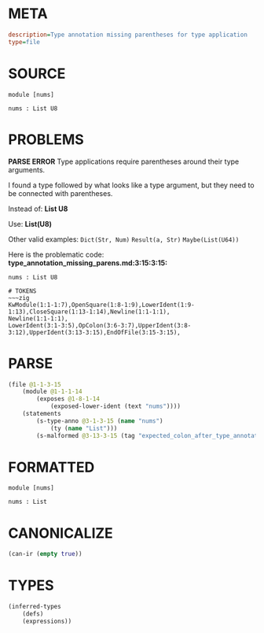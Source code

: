 # META
~~~ini
description=Type annotation missing parentheses for type application
type=file
~~~
# SOURCE
~~~roc
module [nums]

nums : List U8
~~~
# PROBLEMS
**PARSE ERROR**
Type applications require parentheses around their type arguments.

I found a type followed by what looks like a type argument, but they need to be connected with parentheses.

Instead of:
    **List U8**

Use:
    **List(U8)**

Other valid examples:
    `Dict(Str, Num)`
    `Result(a, Str)`
    `Maybe(List(U64))`

Here is the problematic code:
**type_annotation_missing_parens.md:3:15:3:15:**
```roc
nums : List U8
```



~~~
# TOKENS
~~~zig
KwModule(1:1-1:7),OpenSquare(1:8-1:9),LowerIdent(1:9-1:13),CloseSquare(1:13-1:14),Newline(1:1-1:1),
Newline(1:1-1:1),
LowerIdent(3:1-3:5),OpColon(3:6-3:7),UpperIdent(3:8-3:12),UpperIdent(3:13-3:15),EndOfFile(3:15-3:15),
~~~
# PARSE
~~~clojure
(file @1-1-3-15
	(module @1-1-1-14
		(exposes @1-8-1-14
			(exposed-lower-ident (text "nums"))))
	(statements
		(s-type-anno @3-1-3-15 (name "nums")
			(ty (name "List")))
		(s-malformed @3-13-3-15 (tag "expected_colon_after_type_annotation"))))
~~~
# FORMATTED
~~~roc
module [nums]

nums : List
~~~
# CANONICALIZE
~~~clojure
(can-ir (empty true))
~~~
# TYPES
~~~clojure
(inferred-types
	(defs)
	(expressions))
~~~